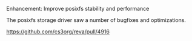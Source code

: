 Enhancement: Improve posixfs stability and performance

The posixfs storage driver saw a number of bugfixes and optimizations.

https://github.com/cs3org/reva/pull/4916

